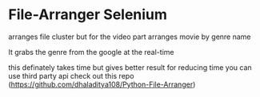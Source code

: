# File-Arranger Selenium

arranges file cluster but for the video part arranges movie by genre name

It grabs the genre from the google at the real-time

this definately takes time but gives better result for reducing time you can use third party api check out this repo (https://github.com/dhaladitya108/Python-File-Arranger)
